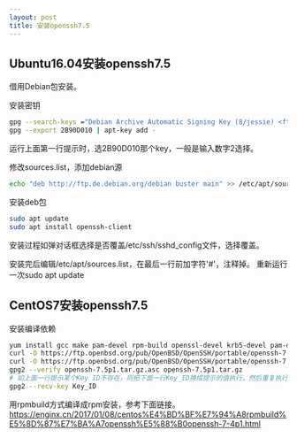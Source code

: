 ```yaml
---
layout: post
title: 安装openssh7.5
---
```


## Ubuntu16.04安装openssh7.5

借用Debian包安装。

安装密钥
```bash
gpg --search-keys ="Debian Archive Automatic Signing Key (8/jessie) <ftpmaster@debian.org>"
gpg --export 2B90D010 | apt-key add -
```
运行上面第一行提示时，选2B90D010那个key，一般是输入数字2选择。

修改sources.list，添加debian源
```bash
echo "deb http://ftp.de.debian.org/debian buster main" >> /etc/apt/sources.list
```

安装deb包
```bash
sudo apt update
sudo apt install openssh-client
```
安装过程如弹对话框选择是否覆盖/etc/ssh/sshd_config文件，选择覆盖。

安装完后编辑/etc/apt/sources.list，在最后一行前加字符'#'，注释掉。
重新运行一次sudo apt update

## CentOS7安装openssh7.5

安装编译依赖
```bash
yum install gcc make pam-devel rpm-build openssl-devel krb5-devel pam-devel zlib-devel
curl -O https://ftp.openbsd.org/pub/OpenBSD/OpenSSH/portable/openssh-7.5p1.tar.gz
curl -O https://ftp.openbsd.org/pub/OpenBSD/OpenSSH/portable/openssh-7.5p1.tar.gz.asc
gpg2 --verify openssh-7.5p1.tar.gz.asc openssh-7.5p1.tar.gz
# 如上面一行提示某个Key ID不存在，则把下面一行Key_ID换成提示的值执行，然后重复执行上面一行。
gpg2 --recv-key Key_ID
```

用rpmbuild方式编译成rpm安装，参考下面链接。
https://enginx.cn/2017/01/08/centos%E4%BD%BF%E7%94%A8rpmbuild%E5%8D%87%E7%BA%A7openssh%E5%88%B0openssh-7-4p1.html
